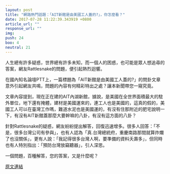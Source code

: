 ```yaml
---
layout: post
title: "網路熱門話題：「AIT新館是由美國工人蓋的?」，你怎麼看？"
date: 2017-07-28 11:22:39.343919 +0800
article_url: ""
response_url: ""
img: 
push: 24
boo: 4
neutral: 21
---
```


人生總有許多疑惑，世界總有許多未知，而一個人的困惑，也可能是眾人想追尋的答案，網友Rattlesnake的問題，便引起熱烈迴響。

在國內知名論壇PTT上，一篇標題為「AIT新館是由美國工人蓋的?」的問卦文章意外引起網友共鳴，問題的內容有何精彩特出之處？讓本新聞帶您一窺究竟。

文章內容提到，現在正在建的AIT內湖新館，據說，是美國在全世界面積最大的駐外單位，地下還有掩體，建材是美國運來的，連工人也是美國的，這真的假的，美國工人可以在臺灣工作嗎，難道水泥也是美國運的，有沒有住那附近的肥宅說明一下，有沒有AIT新館蓋那麼大要幹嘛的八卦，有沒有這方面的八卦？

針對Rattlesnake的疑惑，網友紛紛提出解答，回復迅速增多。很多人回答：「不是，很多台灣公司有參與」，也有人認為「真.台灣總統府，重慶南路那間就算炸爛了也沒關係」，更有人說：「我記得很多台灣人啊，要準備的資料夭壽多」，但同時也有人特別指出：「預防台灣放竊聽器」，引人深思。

一個問題，百種解答，您的答案，又是什麼呢？

<a href = "https://www.ptt.cc/bbs/Gossiping/M.1501167774.A.4BB.html">原文連結</a>

